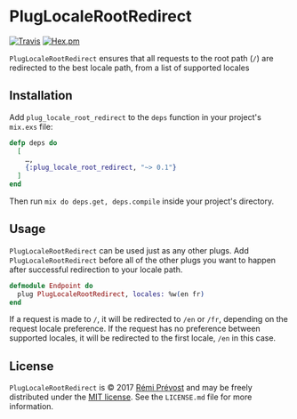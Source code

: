 PlugLocaleRootRedirect
=================

[![Travis](https://img.shields.io/travis/remiprev/plug_locale_root_redirect.svg?style=flat-square)](https://travis-ci.org/remiprev/plug_locale_root_redirect)
[![Hex.pm](https://img.shields.io/hexpm/v/plug_locale_root_redirect.svg?style=flat-square)](https://hex.pm/packages/plug_locale_root_redirect)

`PlugLocaleRootRedirect` ensures that all requests to the root path (`/`) are
redirected to the best locale path, from a list of supported locales

Installation
------------

Add `plug_locale_root_redirect` to the `deps` function in your project's `mix.exs` file:

```elixir
defp deps do
  [
    …,
    {:plug_locale_root_redirect, "~> 0.1"}
  ]
end
```

Then run `mix do deps.get, deps.compile` inside your project's directory.

Usage
-----

`PlugLocaleRootRedirect` can be used just as any other plugs. Add
`PlugLocaleRootRedirect` before all of the other plugs you want to happen after
successful redirection to your locale path.

```elixir
defmodule Endpoint do
  plug PlugLocaleRootRedirect, locales: %w(en fr)
end
```

If a request is made to `/`, it will be redirected to `/en` or `/fr`, depending
on the request locale preference. If the request has no preference between
supported locales, it will be redirected to the first locale, `/en` in this
case.

License
-------

`PlugLocaleRootRedirect` is © 2017 [Rémi Prévost](http://exomel.com) and may be
freely distributed under the [MIT license](https://github.com/remiprev/plug_locale_root_redirect/blob/master/LICENSE.md). See the
`LICENSE.md` file for more information.
